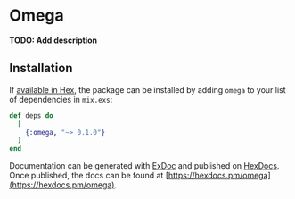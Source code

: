 # Omega

**TODO: Add description**

## Installation

If [available in Hex](https://hex.pm/docs/publish), the package can be installed
by adding `omega` to your list of dependencies in `mix.exs`:

```elixir
def deps do
  [
    {:omega, "~> 0.1.0"}
  ]
end
```

Documentation can be generated with [ExDoc](https://github.com/elixir-lang/ex_doc)
and published on [HexDocs](https://hexdocs.pm). Once published, the docs can
be found at [https://hexdocs.pm/omega](https://hexdocs.pm/omega).

